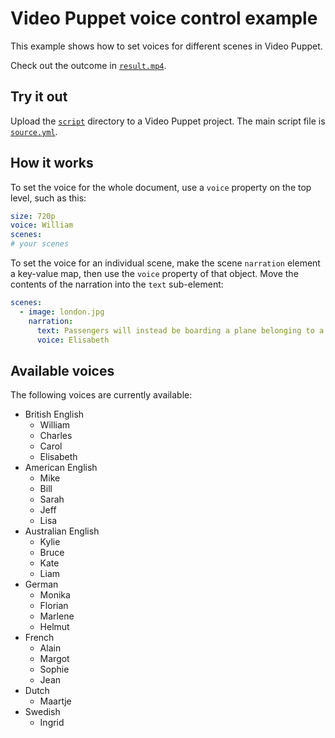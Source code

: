 # Video Puppet voice control example

This example shows how to set voices for different scenes in Video Puppet. 

Check out the outcome in [`result.mp4`](result.mp4).

## Try it out

Upload the [`script`](script) directory to a Video Puppet project. The main script file is [`source.yml`](script/source.yml).

## How it works

To set the voice for the whole document, use a `voice` property on the top level, such as this:

```yml
size: 720p
voice: William
scenes:
# your scenes
```

To set the voice for an individual scene, make the scene `narration` element a key-value map, then use the `voice` property of that object. Move the contents of the narration into the `text` sub-element:

```yml
scenes:
  - image: london.jpg
    narration:
      text: Passengers will instead be boarding a plane belonging to a Belgian budget airline.
      voice: Elisabeth
```


## Available voices

The following voices are currently available:

* British English
  * William
  * Charles
  * Carol
  * Elisabeth
* American English
  * Mike
  * Bill
  * Sarah
  * Jeff
  * Lisa
* Australian English
  * Kylie
  * Bruce
  * Kate
  * Liam
* German
  * Monika
  * Florian
  * Marlene
  * Helmut
* French 
  * Alain
  * Margot
  * Sophie
  * Jean
* Dutch
  * Maartje
* Swedish
  * Ingrid

